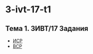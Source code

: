 # 3-ivt-17-t1
## Тема 1. 3ИВТ/17 Задания
+ [ИСР](https://github.com/ctel-prj-mng/3-ivt-17-t1-MozartArthur/blob/master/%D0%98%D0%A1%D0%A0.md)
+ [ВСР](https://drive.google.com/file/d/1fQN73eNM6zW1jGhx8RYsPm4F6RHIaknU/view?usp=sharing)
